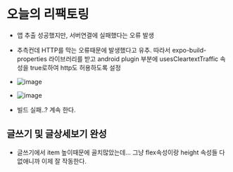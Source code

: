 # 오늘의 리팩토링
- 앱 추출 성공했지만, 서버연결에 실패했다는 오류 발생
- 추측컨데 HTTP를 막는 오류때문에 발생했다고 유추. 따라서 expo-build-properties 라이브러리를 받고 android plugin 부분에 usesCleartextTraffic 속성을 true로하여 http도 허용하도록 설정
- ![image](https://github.com/ChaeDoll/TIL/assets/108540812/5aa0abfa-3ba6-4ba9-9178-f0f850957c75)
- ![image](https://github.com/ChaeDoll/TIL/assets/108540812/c26cde7e-be6c-497d-9bee-e769ab6dd96d)

- 빌드 실패..? 계속 한다.

## 글쓰기 및 글상세보기 완성
- 글쓰기에서 item 높이때문에 골치많았는데... 그냥 flex속성이랑 height 속성들 다 없애니까 이제 잘 작동한다.
